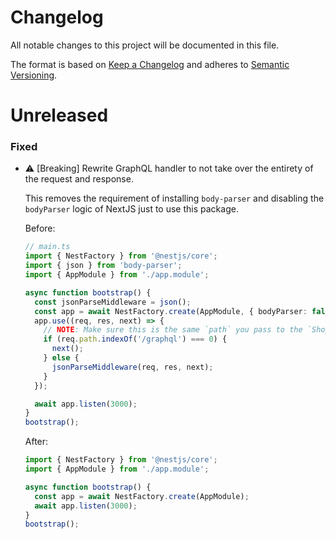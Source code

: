 # Changelog

All notable changes to this project will be documented in this file.

The format is based on [Keep a Changelog](http://keepachangelog.com/en/1.0.0/)
and adheres to [Semantic Versioning](http://semver.org/spec/v2.0.0.html).

# Unreleased

### Fixed

- ⚠️ [Breaking] Rewrite GraphQL handler to not take over the entirety of the request and response.

  This removes the requirement of installing `body-parser` and disabling the `bodyParser` logic of NextJS just to use this package.

  Before:

  ```ts
  // main.ts
  import { NestFactory } from '@nestjs/core';
  import { json } from 'body-parser';
  import { AppModule } from './app.module';

  async function bootstrap() {
    const jsonParseMiddleware = json();
    const app = await NestFactory.create(AppModule, { bodyParser: false });
    app.use((req, res, next) => {
      // NOTE: Make sure this is the same `path` you pass to the `ShopifyAuthModule.registerOnlineAsync`.
      if (req.path.indexOf('/graphql') === 0) {
        next();
      } else {
        jsonParseMiddleware(req, res, next);
      }
    });

    await app.listen(3000);
  }
  bootstrap();
  ```

  After:

  ```ts
  import { NestFactory } from '@nestjs/core';
  import { AppModule } from './app.module';

  async function bootstrap() {
    const app = await NestFactory.create(AppModule);
    await app.listen(3000);
  }
  bootstrap();
  ```
